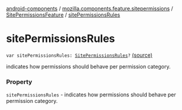 [android-components](../../index.md) / [mozilla.components.feature.sitepermissions](../index.md) / [SitePermissionsFeature](index.md) / [sitePermissionsRules](./site-permissions-rules.md)

# sitePermissionsRules

`var sitePermissionsRules: `[`SitePermissionsRules`](../-site-permissions-rules/index.md)`?` [(source)](https://github.com/mozilla-mobile/android-components/blob/master/components/feature/sitepermissions/src/main/java/mozilla/components/feature/sitepermissions/SitePermissionsFeature.kt#L68)

indicates how permissions should behave per permission category.

### Property

`sitePermissionsRules` - indicates how permissions should behave per permission category.
